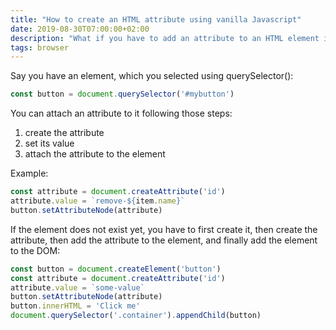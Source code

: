 ```yaml
---
title: "How to create an HTML attribute using vanilla Javascript"
date: 2019-08-30T07:00:00+02:00
description: "What if you have to add an attribute to an HTML element in the DOM, using vanilla JavaScript?"
tags: browser
---
```


Say you have an element, which you selected using querySelector():

```js
const button = document.querySelector('#mybutton')
```

You can attach an attribute to it following those steps:

1. create the attribute
2. set its value
3. attach the attribute to the element

Example:

```js
const attribute = document.createAttribute('id')
attribute.value = `remove-${item.name}`
button.setAttributeNode(attribute)
```

If the element does not exist yet, you have to first create it, then create the attribute, then add the attribute to the element, and finally add the element to the DOM:

```js
const button = document.createElement('button')
const attribute = document.createAttribute('id')
attribute.value = `some-value`
button.setAttributeNode(attribute)
button.innerHTML = 'Click me'
document.querySelector('.container').appendChild(button)
```